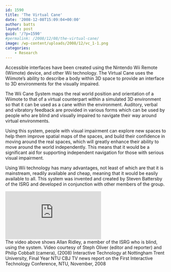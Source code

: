 ```yaml
---
id: 1590
title: 'The Virtual Cane'
date: '2008-12-08T15:09:04+00:00'
author: batts
layout: post
guid: '/?p=1590'
#permalink: /2008/12/08/the-virtual-cane/
image: /wp-content/uploads/2008/12/vc_1-1.png
categories:
    - Research
---
```


Accessible interfaces have been created using the Nintendo Wii Remote (Wiimote) device, and other Wii technology. The Virtual Cane uses the Wiimote’s ability to describe a body within 3D space to provide an interface to 3D environments for the visually impaired.

The Wii Cane System maps the real world position and orientation of a Wiimote to that of a virtual counterpart within a simulated 3D environment so that it can be used as a cane within the environment. Auditory, verbal and vibratory feedback are provided in various forms which can be used by people who are blind and visually impaired to navigate their way around virtual environments.

Using this system, people with visual impairment can explore new spaces to help them improve spatial maps of the spaces, and build their confidence in moving around the real spaces, which will greatly enhance their ability to move around the world independently. This means that it would be a significant aid for supporting independent navigation for those with serious visual impairment.

Using Wii technology has many advantages, not least of which are that it is mainstream, readily available and cheap, meaning that it would be easily available to all. This system was invented and created by Steven Battersby of the ISRG and developed in conjunction with other members of the group.

<div class="video-container"><iframe allowfullscreen="allowfullscreen" frameborder="0" src="https://www.youtube.com/embed/rh6yg7rGgNs"></iframe></div>The video above shows Allan Ridley, a member of the ISRG who is blind, using the system. Video courtesy of Steph Oliver (editor and reporter) and Philip Cobbalt (camera), (2008) Interactive Technology at Nottingham Trent University, Final Year NTU CBJ TV news report on the First Interactive Technology Conference, NTU, November, 2008